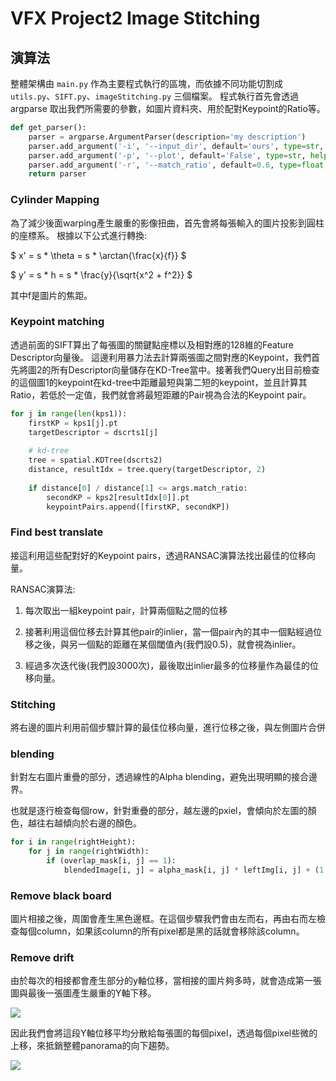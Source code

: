 # VFX Project2 Image Stitching

## 演算法
整體架構由 `main.py` 作為主要程式執行的區塊，而依據不同功能切割成 `utils.py`、`SIFT.py`、`imageStitching.py` 三個檔案。
程式執行首先會透過 argparse 取出我們所需要的參數，如圖片資料夾、用於配對Keypoint的Ratio等。

```python
def get_parser():
    parser = argparse.ArgumentParser(description='my description')
    parser.add_argument('-i', '--input_dir', default='ours', type=str, help='Folder of input images.')
    parser.add_argument('-p', '--plot', default='False', type=str, help='Whether to plot result or not.')
    parser.add_argument('-r', '--match_ratio', default=0.6, type=float, help='Ratio for keypoint matching.')
    return parser
```

### Cylinder Mapping
為了減少後面warping產生嚴重的影像扭曲，首先會將每張輸入的圖片投影到圓柱的座標系。
根據以下公式進行轉換:

$ x' = s * \theta = s * \arctan{\frac{x}{f}} $

$ y' = s * h = s * \frac{y}{\sqrt{x^2 + f^2}} $ 

其中f是圖片的焦距。

### Keypoint matching
透過前面的SIFT算出了每張圖的關鍵點座標以及相對應的128維的Feature Descriptor向量後。
這邊利用暴力法去計算兩張圖之間對應的Keypoint，我們首先將圖2的所有Descriptor向量儲存在KD-Tree當中。接著我們Query出目前檢查的這個圖1的keypoint在kd-tree中距離最短與第二短的keypoint，並且計算其Ratio，若低於一定值，我們就會將最短距離的Pair視為合法的Keypoint pair。

```python
for j in range(len(kps1)):
    firstKP = kps1[j].pt
    targetDescriptor = dscrts1[j]
    
    # kd-tree
    tree = spatial.KDTree(dscrts2)
    distance, resultIdx = tree.query(targetDescriptor, 2)
    
    if distance[0] / distance[1] <= args.match_ratio:
        secondKP = kps2[resultIdx[0]].pt
        keypointPairs.append([firstKP, secondKP])
```

### Find best translate
接這利用這些配對好的Keypoint pairs，透過RANSAC演算法找出最佳的位移向量。

RANSAC演算法:

1. 每次取出一組keypoint pair，計算兩個點之間的位移

2. 接著利用這個位移去計算其他pair的inlier，當一個pair內的其中一個點經過位移之後，與另一個點的距離在某個閾值內(我們設0.5)，就會視為inlier。

3. 經過多次迭代後(我們設3000次)，最後取出inlier最多的位移量作為最佳的位移向量。

### Stitching
將右邊的圖片利用前個步驟計算的最佳位移向量，進行位移之後，與左側圖片合併

### blending
針對左右圖片重疊的部分，透過線性的Alpha blending，避免出現明顯的接合邊界。

也就是逐行檢查每個row，針對重疊的部分，越左邊的pxiel，會傾向於左圖的顏色，越往右越傾向於右邊的顏色。

```python
for i in range(rightHeight):
    for j in range(rightWidth):
        if (overlap_mask[i, j] == 1):
            blendedImage[i, j] = alpha_mask[i, j] * leftImg[i, j] + (1 - alpha_mask[i, j]) * rightImg[i, j]
```

### Remove black board
圖片相接之後，周圍會產生黑色邊框。在這個步驟我們會由左而右，再由右而左檢查每個column，如果該column的所有pixel都是黑的話就會移除該column。

### Remove drift
由於每次的相接都會產生部分的y軸位移，當相接的圖片夠多時，就會造成第一張圖與最後一張圖產生嚴重的Y軸下移。

![](https://imgur.com/67Tjuut.jpg)

因此我們會將這段Y軸位移平均分散給每張圖的每個pixel，透過每個pixel些微的上移，來抵銷整體panorama的向下趨勢。

![](https://imgur.com/aExnNXc.jpg)